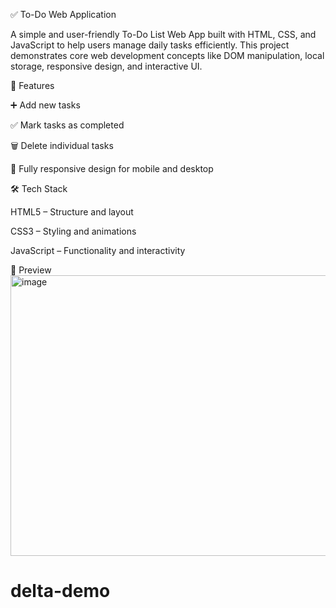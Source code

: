 ✅ To-Do Web Application

A simple and user-friendly To-Do List Web App built with HTML, CSS, and JavaScript to help users manage daily tasks efficiently. This project demonstrates core web development concepts like DOM manipulation, local storage, responsive design, and interactive UI.

🚀 Features

➕ Add new tasks

✅ Mark tasks as completed

🗑️ Delete individual tasks

📱 Fully responsive design for mobile and desktop

🛠️ Tech Stack

HTML5 – Structure and layout

CSS3 – Styling and animations

JavaScript  – Functionality and interactivity

📸 Preview
<img width="945" height="449" alt="image" src="https://github.com/user-attachments/assets/08b1f436-e924-4936-bcc4-a802b754706c" />

# delta-demo

